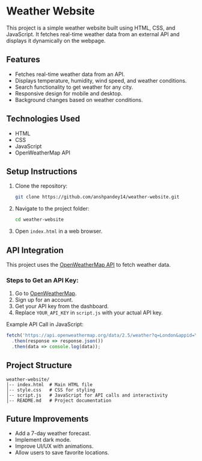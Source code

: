 # Weather Website

This project is a simple weather website built using HTML, CSS, and JavaScript. It fetches real-time weather data from an external API and displays it dynamically on the webpage.

## Features
- Fetches real-time weather data from an API.
- Displays temperature, humidity, wind speed, and weather conditions.
- Search functionality to get weather for any city.
- Responsive design for mobile and desktop.
- Background changes based on weather conditions.

## Technologies Used
- HTML
- CSS
- JavaScript
- OpenWeatherMap API

## Setup Instructions
1. Clone the repository:
   ```sh
   git clone https://github.com/anshpandey14/weather-website.git
   ```
2. Navigate to the project folder:
   ```sh
   cd weather-website
   ```
3. Open `index.html` in a web browser.

## API Integration
This project uses the [OpenWeatherMap API](https://openweathermap.org/) to fetch weather data.

### Steps to Get an API Key:
1. Go to [OpenWeatherMap](https://openweathermap.org/).
2. Sign up for an account.
3. Get your API key from the dashboard.
4. Replace `YOUR_API_KEY` in `script.js` with your actual API key.

Example API Call in JavaScript:
```javascript
fetch('https://api.openweathermap.org/data/2.5/weather?q=London&appid=YOUR_API_KEY')
  .then(response => response.json())
  .then(data => console.log(data));
```

## Project Structure
```
weather-website/
│-- index.html  # Main HTML file
│-- style.css   # CSS for styling
│-- script.js   # JavaScript for API calls and interactivity
│-- README.md   # Project documentation
```

## Future Improvements
- Add a 7-day weather forecast.
- Implement dark mode.
- Improve UI/UX with animations.
- Allow users to save favorite locations.




